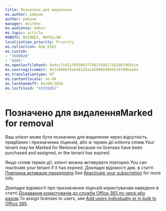 ```yaml
---
title: Позначено для видалення
ms.author: pebaum
author: pebaum
manager: mnirkhe
ms.audience: Admin
ms.topic: article
ROBOTS: NOINDEX, NOFOLLOW
localization_priority: Priority
ms.collection: Adm_O365
ms.custom:
- "1500020"
- "4585"
ms.openlocfilehash: bedcc7cd21f65980377463764b17162bb79691ce
ms.sourcegitcommit: 843146bbf5de98126acb5808598dd533f40bea6a
ms.translationtype: HT
ms.contentlocale: uk-UA
ms.lasthandoff: 04/08/2020
ms.locfileid: "43191051"
---
```

# <a name="marked-for-removal"></a><span data-ttu-id="aebb9-102">Позначено для видалення</span><span class="sxs-lookup"><span data-stu-id="aebb9-102">Marked for removal</span></span>

<span data-ttu-id="aebb9-103">Ваш клієнт може бути позначено для видалення через відсутність придбаних і призначених ліцензій, або ж термін дії клієнта сплив.</span><span class="sxs-lookup"><span data-stu-id="aebb9-103">Your tenant may be Marked for Removal because no licenses have been purchased and assigned, or the tenant has expired.</span></span> 

<span data-ttu-id="aebb9-104">Якщо сплив термін дії, клієнт можна активувати повторно.</span><span class="sxs-lookup"><span data-stu-id="aebb9-104">You can reactivate your tenant if it has expired.</span></span> <span data-ttu-id="aebb9-105">Докладні відомості див. в статті [Повторна активація передплати](https://docs.microsoft.com/microsoft-365/commerce/subscriptions/reactivate-your-subscription?view=o365-worldwide).</span><span class="sxs-lookup"><span data-stu-id="aebb9-105">See [Reactivate your subscription](https://docs.microsoft.com/microsoft-365/commerce/subscriptions/reactivate-your-subscription?view=o365-worldwide) for more info.</span></span>

<span data-ttu-id="aebb9-106">Докладні відомості про призначення ліцензій користувачам наведено в статті [Додавання користувачів до служби Office 365 по черзі або разом](https://support.office.com/article/Assign-or-remove-licenses-for-Office-365-for-business-997596b5-4173-4627-b915-36abac6786dc).</span><span class="sxs-lookup"><span data-stu-id="aebb9-106">To assign licenses to users, see [Add users individually or in bulk to Office 365](https://support.office.com/article/Assign-or-remove-licenses-for-Office-365-for-business-997596b5-4173-4627-b915-36abac6786dc).</span></span>
